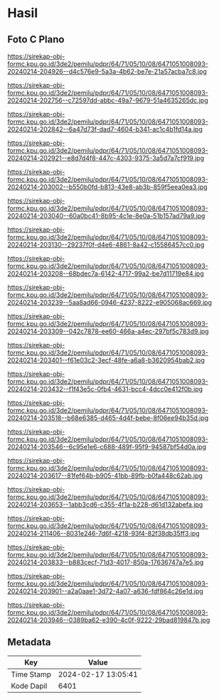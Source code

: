# Hasil

## Foto C Plano

https://sirekap-obj-formc.kpu.go.id/3de2/pemilu/pdpr/64/71/05/10/08/6471051008093-20240214-204926--d4c576e9-5a3a-4b62-be7e-21a57acba7c8.jpg

https://sirekap-obj-formc.kpu.go.id/3de2/pemilu/pdpr/64/71/05/10/08/6471051008093-20240214-202756--c72597dd-abbc-49a7-9679-51a4635265dc.jpg

https://sirekap-obj-formc.kpu.go.id/3de2/pemilu/pdpr/64/71/05/10/08/6471051008093-20240214-202842--6a47d73f-dad7-4604-b341-ac1c4b1fd14a.jpg

https://sirekap-obj-formc.kpu.go.id/3de2/pemilu/pdpr/64/71/05/10/08/6471051008093-20240214-202921--e8d7d4f8-447c-4303-9375-3a5d7a7cf919.jpg

https://sirekap-obj-formc.kpu.go.id/3de2/pemilu/pdpr/64/71/05/10/08/6471051008093-20240214-203002--b550b0fd-b813-43e8-ab3b-859f5eea0ea3.jpg

https://sirekap-obj-formc.kpu.go.id/3de2/pemilu/pdpr/64/71/05/10/08/6471051008093-20240214-203040--60a0bc41-8b95-4c1e-8e0a-51b157ad79a9.jpg

https://sirekap-obj-formc.kpu.go.id/3de2/pemilu/pdpr/64/71/05/10/08/6471051008093-20240214-203130--29237f0f-d4e6-4861-8a42-c15586457cc0.jpg

https://sirekap-obj-formc.kpu.go.id/3de2/pemilu/pdpr/64/71/05/10/08/6471051008093-20240214-203208--68bdec7a-6142-4717-99a2-be7d11719e84.jpg

https://sirekap-obj-formc.kpu.go.id/3de2/pemilu/pdpr/64/71/05/10/08/6471051008093-20240214-203239--5aa8ad66-0946-4237-8222-e905068ac669.jpg

https://sirekap-obj-formc.kpu.go.id/3de2/pemilu/pdpr/64/71/05/10/08/6471051008093-20240214-203309--042c7878-ee60-466a-a4ec-297bf5c783d9.jpg

https://sirekap-obj-formc.kpu.go.id/3de2/pemilu/pdpr/64/71/05/10/08/6471051008093-20240214-203401--f61e03c2-3ecf-48fe-a6a8-b3620954bab2.jpg

https://sirekap-obj-formc.kpu.go.id/3de2/pemilu/pdpr/64/71/05/10/08/6471051008093-20240214-203432--f1f43e5c-0fb4-4631-bcc4-4dcc0e412f0b.jpg

https://sirekap-obj-formc.kpu.go.id/3de2/pemilu/pdpr/64/71/05/10/08/6471051008093-20240214-203518--b68e6385-d465-4d4f-bebe-8f06ee94b35d.jpg

https://sirekap-obj-formc.kpu.go.id/3de2/pemilu/pdpr/64/71/05/10/08/6471051008093-20240214-203546--6c95e1e6-c688-489f-95f9-94587bf54d0a.jpg

https://sirekap-obj-formc.kpu.go.id/3de2/pemilu/pdpr/64/71/05/10/08/6471051008093-20240214-203617--81fef64b-b905-41bb-89fb-b0fa448c62ab.jpg

https://sirekap-obj-formc.kpu.go.id/3de2/pemilu/pdpr/64/71/05/10/08/6471051008093-20240214-203653--1abb3cd6-c355-4f1a-b228-d61d132abefa.jpg

https://sirekap-obj-formc.kpu.go.id/3de2/pemilu/pdpr/64/71/05/10/08/6471051008093-20240214-211406--8031e246-7d6f-4218-93f4-82f38db35ff3.jpg

https://sirekap-obj-formc.kpu.go.id/3de2/pemilu/pdpr/64/71/05/10/08/6471051008093-20240214-203833--b883cecf-71d3-4017-850a-17636747a7e5.jpg

https://sirekap-obj-formc.kpu.go.id/3de2/pemilu/pdpr/64/71/05/10/08/6471051008093-20240214-203901--a2a0aae1-3d72-4a07-a636-fdf864c26e1d.jpg

https://sirekap-obj-formc.kpu.go.id/3de2/pemilu/pdpr/64/71/05/10/08/6471051008093-20240214-203946--0389ba62-e390-4c0f-9222-29bad819847b.jpg


## Metadata

| Key        | Value               |
| ---------- | ------------------- |
| Time Stamp | 2024-02-17 13:05:41 |
| Kode Dapil | 6401                |



